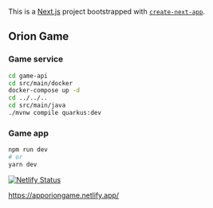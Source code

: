 This is a [Next.js](https://nextjs.org/) project bootstrapped with [`create-next-app`](https://github.com/vercel/next.js/tree/canary/packages/create-next-app).

## Orion Game

### Game service

```bash
cd game-api
cd src/main/docker
docker-compose up -d
cd ../../..
cd src/main/java
./mvnw compile quarkus:dev
```

### Game app


```bash
npm run dev
# or
yarn dev
```

[![Netlify Status](https://api.netlify.com/api/v1/badges/5d78451a-6ba3-4ec7-864f-9c6d5d43ca7f/deploy-status)](https://app.netlify.com/sites/apporiongame/deploys)

<https://apporiongame.netlify.app/>
